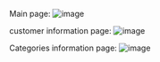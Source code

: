 Main page: ![image](https://github.com/user-attachments/assets/d400917b-c8ca-4117-8fd7-8d446cdb67ac)

customer information page: ![image](https://github.com/user-attachments/assets/6b242103-5689-489f-bc1f-0685ac92827d)

Categories information page: ![image](https://github.com/user-attachments/assets/a00f232f-9996-44e9-9cba-c9da6b5128ed)

